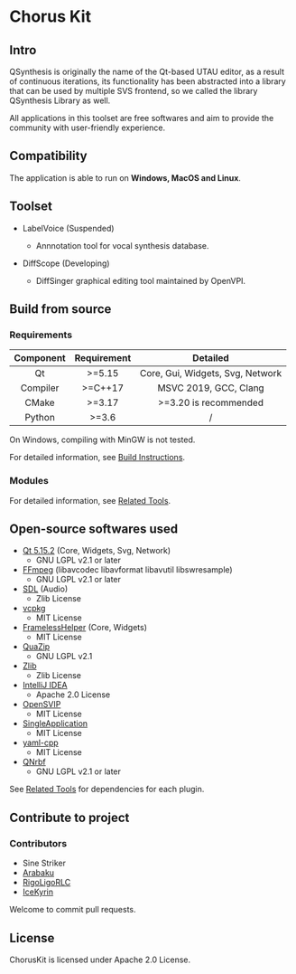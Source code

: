 # Chorus Kit

## Intro

QSynthesis is originally the name of the Qt-based UTAU editor, as a result of continuous iterations, its functionality has been abstracted into a library that can be used by multiple SVS frontend, so we called the library QSynthesis Library as well.

All applications in this toolset are free softwares and aim to provide the community with user-friendly experience.

## Compatibility

The application is able to run on **Windows, MacOS and Linux**.

## Toolset

+ LabelVoice (Suspended)
    + Annnotation tool for vocal synthesis database.

+ DiffScope (Developing)
    + DiffSinger graphical editing tool maintained by OpenVPI.

<!-- + QSynthesis
    + Remade edition of UTAU in second iteration.

+ QVogenClient
    + Third-party edition of [Vogen.Client](https://github.com/aqtq314/Vogen.Client). -->

## Build from source

### Requirements

| Component | Requirement |              Detailed                |
|:---------:|:-----------:|:------------------------------------:|
|    Qt     |   >=5.15    |   Core, Gui, Widgets, Svg, Network   |
| Compiler  |   >=C++17   |        MSVC 2019, GCC, Clang         |
|   CMake   |   >=3.17    |        >=3.20 is recommended         |
|  Python   |   >=3.6     |                  /                   |


On Windows, compiling with MinGW is not tested.

For detailed information, see [Build Instructions](./docs/build-instructions.md).


### Modules

For detailed information, see [Related Tools](./docs/related-tools.md).


## Open-source softwares used

+ [Qt 5.15.2](https://www.qt.io/) (Core, Widgets, Svg, Network)
    + GNU LGPL v2.1 or later
+ [FFmpeg](https://github.com/FFmpeg/FFmpeg) (libavcodec libavformat libavutil libswresample)
    + GNU LGPL v2.1 or later
+ [SDL](https://github.com/libsdl-org/SDL) (Audio)
    + Zlib License
+ [vcpkg](https://github.com/microsoft/vcpkg)
    + MIT License
+ [FramelessHelper](https://github.com/wangwenx190/framelesshelper) (Core, Widgets)
    + MIT License
+ [QuaZip](https://github.com/stachenov/quazip)
    + GNU LGPL v2.1
+ [Zlib](http://www.zlib.net)
    + Zlib License
+ [IntelliJ IDEA](https://github.com/JetBrains/intellij-community)
    + Apache 2.0 License
+ [OpenSVIP](https://github.com/yqzhishen/opensvip)
    + MIT License
+ [SingleApplication](https://github.com/itay-grudev/SingleApplication)
    + MIT License
+ [yaml-cpp](https://github.com/jbeder/yaml-cpp)
    + MIT License
+ [QNrbf](https://github.com/SineStriker/QNrbf)
    + GNU LGPL v2.1 or later

See [Related Tools](./docs/related-tools.md) for dependencies for each plugin.

## Contribute to project

### Contributors

+ Sine Striker
+ [Arabaku](https://github.com/Arabaku)
+ [RigoLigoRLC](https://github.com/RigoLigoRLC)
+ [IceKyrin](https://github.com/IceKyrin)

Welcome to commit pull requests.

## License

ChorusKit is licensed under Apache 2.0 License.
